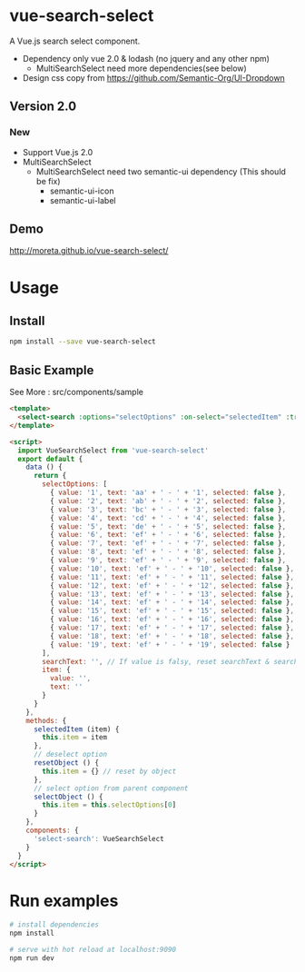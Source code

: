 # vue-search-select

A Vue.js search select component.

+ Dependency only vue 2.0 & lodash (no jquery and any other npm)
  + MultiSearchSelect need more dependencies(see below)
+ Design css copy from <https://github.com/Semantic-Org/UI-Dropdown>

## Version 2.0

### New

+ Support Vue.js 2.0
+ MultiSearchSelect
  + MultiSearchSelect need two semantic-ui dependency (This should be fix)
    + semantic-ui-icon
    + semantic-ui-label

## Demo

<http://moreta.github.io/vue-search-select/>

# Usage

## Install

```bash
npm install --save vue-search-select
```

## Basic Example

See More : src/components/sample

```html
<template>
  <select-search :options="selectOptions" :on-select="selectedItem" :trigger-value="searchText"></select-search>
</template>

<script>
  import VueSearchSelect from 'vue-search-select'
  export default {
    data () {
      return {
        selectOptions: [
          { value: '1', text: 'aa' + ' - ' + '1', selected: false },
          { value: '2', text: 'ab' + ' - ' + '2', selected: false },
          { value: '3', text: 'bc' + ' - ' + '3', selected: false },
          { value: '4', text: 'cd' + ' - ' + '4', selected: false },
          { value: '5', text: 'de' + ' - ' + '5', selected: false },
          { value: '6', text: 'ef' + ' - ' + '6', selected: false },
          { value: '7', text: 'ef' + ' - ' + '7', selected: false },
          { value: '8', text: 'ef' + ' - ' + '8', selected: false },
          { value: '9', text: 'ef' + ' - ' + '9', selected: false },
          { value: '10', text: 'ef' + ' - ' + '10', selected: false },
          { value: '11', text: 'ef' + ' - ' + '11', selected: false },
          { value: '12', text: 'ef' + ' - ' + '12', selected: false },
          { value: '13', text: 'ef' + ' - ' + '13', selected: false },
          { value: '14', text: 'ef' + ' - ' + '14', selected: false },
          { value: '15', text: 'ef' + ' - ' + '15', selected: false },
          { value: '16', text: 'ef' + ' - ' + '16', selected: false },
          { value: '17', text: 'ef' + ' - ' + '17', selected: false },
          { value: '18', text: 'ef' + ' - ' + '18', selected: false },
          { value: '19', text: 'ef' + ' - ' + '19', selected: false }
        ],
        searchText: '', // If value is falsy, reset searchText & searchItem
        item: {
          value: '',
          text: ''
        }
      }
    },
    methods: {
      selectedItem (item) {
        this.item = item
      },
      // deselect option
      resetObject () {
        this.item = {} // reset by object
      },
      // select option from parent component
      selectObject () {
        this.item = this.selectOptions[0]
      }
    },
    components: {
      'select-search': VueSearchSelect
    }
  }
</script>
```


# Run examples

```bash
# install dependencies
npm install

# serve with hot reload at localhost:9090
npm run dev
```
